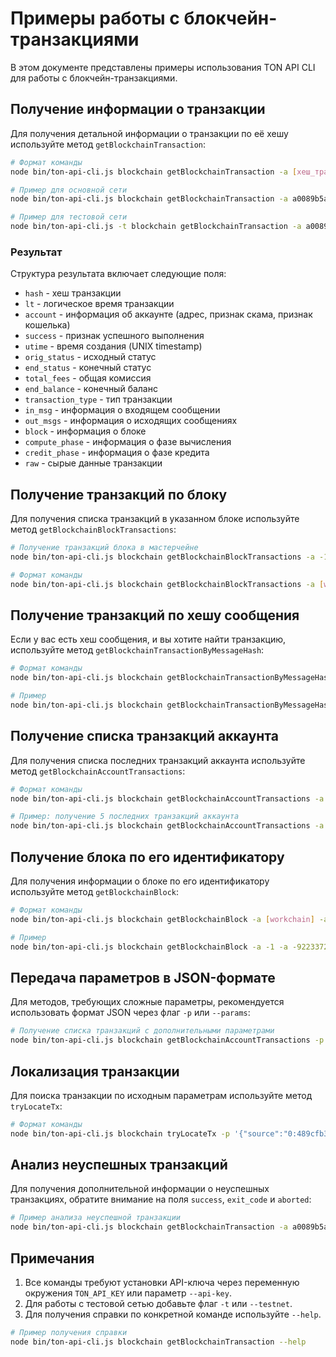 # Примеры работы с блокчейн-транзакциями

В этом документе представлены примеры использования TON API CLI для работы с блокчейн-транзакциями.

## Получение информации о транзакции

Для получения детальной информации о транзакции по её хешу используйте метод `getBlockchainTransaction`:

```bash
# Формат команды
node bin/ton-api-cli.js blockchain getBlockchainTransaction -a [хеш_транзакции]

# Пример для основной сети
node bin/ton-api-cli.js blockchain getBlockchainTransaction -a a0089b5ae47cb60a4d14fcd6b88836a1ec08151e8ac9b3631d680df7c2ae0bb8

# Пример для тестовой сети
node bin/ton-api-cli.js -t blockchain getBlockchainTransaction -a a0089b5ae47cb60a4d14fcd6b88836a1ec08151e8ac9b3631d680df7c2ae0bb8
```

### Результат

Структура результата включает следующие поля:

- `hash` - хеш транзакции
- `lt` - логическое время транзакции
- `account` - информация об аккаунте (адрес, признак скама, признак кошелька)
- `success` - признак успешного выполнения
- `utime` - время создания (UNIX timestamp)
- `orig_status` - исходный статус
- `end_status` - конечный статус
- `total_fees` - общая комиссия
- `end_balance` - конечный баланс
- `transaction_type` - тип транзакции
- `in_msg` - информация о входящем сообщении
- `out_msgs` - информация о исходящих сообщениях
- `block` - информация о блоке
- `compute_phase` - информация о фазе вычисления
- `credit_phase` - информация о фазе кредита
- `raw` - сырые данные транзакции

## Получение транзакций по блоку

Для получения списка транзакций в указанном блоке используйте метод `getBlockchainBlockTransactions`:

```bash
# Получение транзакций блока в мастерчейне
node bin/ton-api-cli.js blockchain getBlockchainBlockTransactions -a -1 -a -9223372036854775808 -a 31129704

# Формат команды
node bin/ton-api-cli.js blockchain getBlockchainBlockTransactions -a [workchain] -a [shard] -a [seqno]
```

## Получение транзакций по хешу сообщения

Если у вас есть хеш сообщения, и вы хотите найти транзакцию, используйте метод `getBlockchainTransactionByMessageHash`:

```bash
# Формат команды
node bin/ton-api-cli.js blockchain getBlockchainTransactionByMessageHash -a [хеш_сообщения]

# Пример
node bin/ton-api-cli.js blockchain getBlockchainTransactionByMessageHash -a af1dd2c4a229a06773694ce90b9210a58852325bbb520e1e2518ebe235e779f8
```

## Получение списка транзакций аккаунта

Для получения списка последних транзакций аккаунта используйте метод `getBlockchainAccountTransactions`:

```bash
# Формат команды
node bin/ton-api-cli.js blockchain getBlockchainAccountTransactions -a [адрес] -a [limit]

# Пример: получение 5 последних транзакций аккаунта
node bin/ton-api-cli.js blockchain getBlockchainAccountTransactions -a "0:4e22841dedd96233393921ad8fedb1fee7cfcc705143292a5434a6bc9f0b829f" -a 5
```

## Получение блока по его идентификатору

Для получения информации о блоке по его идентификатору используйте метод `getBlockchainBlock`:

```bash
# Формат команды
node bin/ton-api-cli.js blockchain getBlockchainBlock -a [workchain] -a [shard] -a [seqno]

# Пример
node bin/ton-api-cli.js blockchain getBlockchainBlock -a -1 -a -9223372036854775808 -a 31129704
```

## Передача параметров в JSON-формате

Для методов, требующих сложные параметры, рекомендуется использовать формат JSON через флаг `-p` или `--params`:

```bash
# Получение списка транзакций с дополнительными параметрами
node bin/ton-api-cli.js blockchain getBlockchainAccountTransactions -p '{"account":"0:4e22841dedd96233393921ad8fedb1fee7cfcc705143292a5434a6bc9f0b829f","limit":10,"beforeLt":32604955000003}'
```

## Локализация транзакции

Для поиска транзакции по исходным параметрам используйте метод `tryLocateTx`:

```bash
# Формат команды
node bin/ton-api-cli.js blockchain tryLocateTx -p '{"source":"0:489cfb3ada47024860f09c24f1d052f380da6efedeac4dc6be98e5c89d83c121","destination":"0:4e22841dedd96233393921ad8fedb1fee7cfcc705143292a5434a6bc9f0b829f","created_lt":32604955000002}'
```

## Анализ неуспешных транзакций

Для получения дополнительной информации о неуспешных транзакциях, обратите внимание на поля `success`, `exit_code` и `aborted`:

```bash
# Пример анализа неуспешной транзакции
node bin/ton-api-cli.js blockchain getBlockchainTransaction -a a0089b5ae47cb60a4d14fcd6b88836a1ec08151e8ac9b3631d680df7c2ae0bb8 | grep -E "success|exit_code|aborted"
```

## Примечания

1. Все команды требуют установки API-ключа через переменную окружения `TON_API_KEY` или параметр `--api-key`.
2. Для работы с тестовой сетью добавьте флаг `-t` или `--testnet`.
3. Для получения справки по конкретной команде используйте `--help`.

```bash
# Пример получения справки
node bin/ton-api-cli.js blockchain getBlockchainTransaction --help
``` 